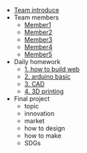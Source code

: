 -  [Team introduce](Team-introduce/Team-introduce.md)
- Team members
  - [Member1](Teammembers/Member1.md)
  - [Member2](Teammembers/Member2.md)
  - [Member3](Teammembers/Member3.md)
  - [Member4](Teammembers/Member4.md)
  - [Member5](Teammembers/Member5.md)
- Daily homework
  - [1. how to build web](homework/how-to-build-web.md)
  - [2. arduino basic]()
  - [3. CAD]()
  - [4. 3D printing]()
- Final project
  - topic
  - innovation
  - market
  - how to design 
  - how to make
  - SDGs